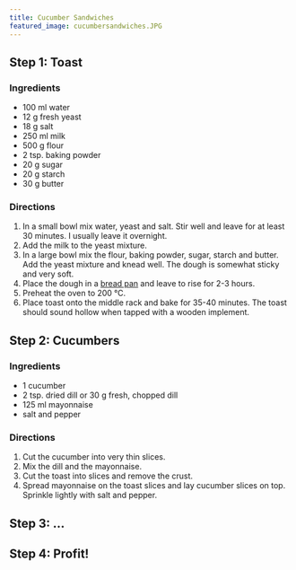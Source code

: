 ```yaml
---
title: Cucumber Sandwiches
featured_image: cucumbersandwiches.JPG
---
```


## Step 1: Toast

### Ingredients

- 100 ml water
- 12 g fresh yeast
- 18 g salt
- 250 ml milk
- 500 g flour
- 2 tsp. baking powder
- 20 g sugar
- 20 g starch
- 30 g butter

### Directions

1. In a small bowl mix water, yeast and salt. Stir well and leave for at least 30 minutes. I usually leave it overnight.
2. Add the milk to the yeast mixture.
3. In a large bowl mix the flour, baking powder, sugar, starch and butter. Add the yeast mixture and knead well. The dough is somewhat sticky and very soft.
4. Place the dough in a [bread pan](https://en.wikipedia.org/wiki/Bread_pan) and leave to rise for 2-3 hours.
5. Preheat the oven to 200 &#176;C.
6. Place toast onto the middle rack and bake for 35-40 minutes. The toast should sound hollow when tapped with a wooden implement.

## Step 2: Cucumbers

### Ingredients

- 1 cucumber
- 2 tsp. dried dill or 30 g fresh, chopped dill
- 125 ml mayonnaise
 - salt and pepper

### Directions

   1. Cut the cucumber into very thin slices.
   2. Mix the dill and the mayonnaise.
   3. Cut the toast into slices and remove the crust.
   4. Spread mayonnaise on the toast slices and lay cucumber slices on top. Sprinkle lightly with salt and pepper.

## Step 3: ...

## Step 4: Profit!

